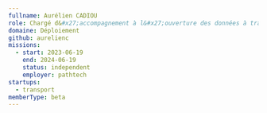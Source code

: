 ```yaml
---
fullname: Aurélien CADIOU
role: Chargé d&#x27;accompagnement à l&#x27;ouverture des données à transport.data.gouv.fr
domaine: Déploiement
github: aurelienc
missions:
  - start: 2023-06-19
    end: 2024-06-19
    status: independent
    employer: pathtech
startups:
  - transport
memberType: beta
---
```


